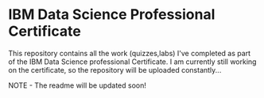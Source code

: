 # IBM Data Science Professional Certificate

This repository contains all the work (quizzes,labs) I've completed as part of the IBM Data Science professional Certificate. I am currently still working on the certificate, so the repository will be uploaded constantly...

NOTE - The readme will be updated soon!


